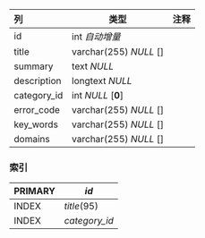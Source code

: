 | 列          | 类型                   | 注释 |
| :---------- | ---------------------- | ---- |
| id          | int *自动增量*         |      |
| title       | varchar(255) *NULL* [] |      |
| summary     | text *NULL*            |      |
| description | longtext *NULL*        |      |
| category_id | int *NULL* [**0**]     |      |
| error_code  | varchar(255) *NULL* [] |      |
| key_words   | varchar(255) *NULL* [] |      |
| domains     | varchar(255) *NULL* [] |      |

### 索引

| PRIMARY | *id*          |
| :------ | ------------- |
| INDEX   | *title*(95)   |
| INDEX   | *category_id* |